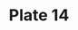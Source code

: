 ---
flag: 
order: '14'
pid: '14'
an: '6'
title: Plate 14
rev_year: 
_date: '1797'
caption: Fichu rose sur le fond d'un Bonnet à la folle, perruque Blonde, négligée,
  Schall uni, Epingle en étoile
translation: Pink headscarf with pointed lace (translation of fond) on a feminine
  Bonnet/ pink headscarf in the background (translation of fond) of a feminine Bonnet,
  blonde wig, odorned, undecorated shawl, star-shaped pin
student: Avery Schroeder
keywords: fond, folle, négligée
column: 
flag_translation: 
permalink: /plates/14
layout: plate-page
---